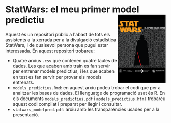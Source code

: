 # StatWars: el meu primer model predictiu <img src="images/logo.png" align="right" alt="" width="150" />

Aquest és un repositori públic a l'abast de tots els assistents a la xerrada per a la divulgació estadística StatWars, i de qualsevol persona que pugui estar interessada. En aquest repositori trobareu:

* Quatre arxius `.csv` que contenen quatre taules de dades. Les que acaben amb train es fan servir per entrenar models predictius, i les que acaben en test es fan servir per provar els models entrenats. 
* `models_predictius.Rmd`: en aquest arxiu podeu trobar el codi que per a analitzar les bases de dades. El llenguatge de programació usat és R. En els documents `models_predictius.pdf` i `models_predictius.html` trobareu aquest codi compilat i preparat per llegir i consultar.
* `statwars_modelpred.pdf`: arxiu amb les transparències usades per a la presentació.
